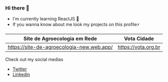 ### Hi there 👋
- I'm currently learning ReactJS 🚀
- If you wanna know about me look my projects on this profile⚡

Site de Agroecologia em Rede| Vota Cidade
------------ | -------------
https://site-de-agroecologia-new.web.app/ |https://vota.org.br

Check out my social medias
<!-- - [Facebook](https://www.facebook.com/joaao.diias/) !-->
<!-- - [Instagram](https://www.instagram.com/diias_joao/) !-->
- [Twitter](https://twitter.com/diias_jooao)
- [Linkedin](https://www.linkedin.com/in/jo%C3%A3o-vitor-aleixo-dias-2677bb186/)

<!--
**jooaodias/jooaodias** is a ✨ _special_ ✨ repository because its `README.md` (this file) appears on your GitHub profile.

Here are some ideas to get you started:

- 🔭 I’m currently working on ...
- 🌱 I’m currently learning ...
- 👯 I’m looking to collaborate on ...
- 🤔 I’m looking for help with ...
- 💬 Ask me about ...
- 📫 How to reach me: ...
- 😄 Pronouns: ...
- ⚡ Fun fact: ...
-->

